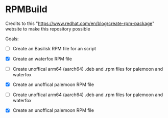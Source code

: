 # RPMBuild
Credits to this "https://www.redhat.com/en/blog/create-rpm-package" website to make this repository possible

Goals:
- [ ] Create an Basilisk RPM file for an script
- [X] Create an waterfox RPM file
- [ ] Create unoffical arm64 (aarch64) .deb and .rpm files for palemoon and waterfox
- [X] Create an unoffical palemoon RPM file
- [ ] Create unoffical arm64 (aarch64) .deb and .rpm files for palemoon and waterfox
- [X] Create an unoffical palemoon RPM file

